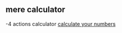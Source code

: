 ## mere calculator

-4 actions calculator [calculate your numbers](https://ghostdainy.github.io/calculator1/)

